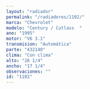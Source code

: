 ```yaml
---
layout: "radiador"
permalink: "/radiadores/1102/"
marca: "Chevrolet"
modelo: "Century / Cutlass  "
ano: "1995"
motor: "V6 3.1"
transmision: "Automática"
parte: "432140"
clima: "Con clima"
alto: "26 1/4"
ancho: "17 1/4"
observaciones: ""
id: "1102"
---
```


